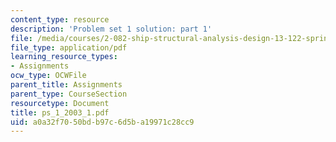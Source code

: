 ```yaml
---
content_type: resource
description: 'Problem set 1 solution: part 1'
file: /media/courses/2-082-ship-structural-analysis-design-13-122-spring-2003/a0a32f7050bdb97c6d5ba19971c28cc9_ps_1_2003_1.pdf
file_type: application/pdf
learning_resource_types:
- Assignments
ocw_type: OCWFile
parent_title: Assignments
parent_type: CourseSection
resourcetype: Document
title: ps_1_2003_1.pdf
uid: a0a32f70-50bd-b97c-6d5b-a19971c28cc9
---
```

